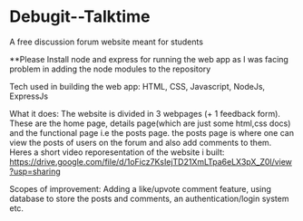 # Debugit--Talktime

A free discussion forum website meant for students

**Please Install node and express for running the web app as I was facing problem in adding the node modules to the repository

Tech used in building the web app: HTML, CSS, Javascript, NodeJs, ExpressJs

What it does: The website is divided in 3 webpages (+ 1 feedback form). These are the home page, details page(which are just some html,css docs) and the functional page i.e the posts page. the posts page is where one can view the posts of users on the forum and also add comments to them.
Heres a short video reporesentation of the website i built:
https://drive.google.com/file/d/1oFicz7KsIejTD21XmLTpa6eLX3pX_Z0l/view?usp=sharing

Scopes of improvement: Adding a like/upvote comment feature, using database to store the posts and comments, an authentication/login system etc.

